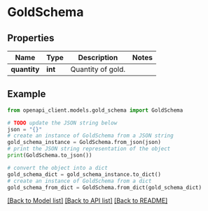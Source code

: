 # GoldSchema


## Properties

Name | Type | Description | Notes
------------ | ------------- | ------------- | -------------
**quantity** | **int** | Quantity of gold. | 

## Example

```python
from openapi_client.models.gold_schema import GoldSchema

# TODO update the JSON string below
json = "{}"
# create an instance of GoldSchema from a JSON string
gold_schema_instance = GoldSchema.from_json(json)
# print the JSON string representation of the object
print(GoldSchema.to_json())

# convert the object into a dict
gold_schema_dict = gold_schema_instance.to_dict()
# create an instance of GoldSchema from a dict
gold_schema_from_dict = GoldSchema.from_dict(gold_schema_dict)
```
[[Back to Model list]](../README.md#documentation-for-models) [[Back to API list]](../README.md#documentation-for-api-endpoints) [[Back to README]](../README.md)


